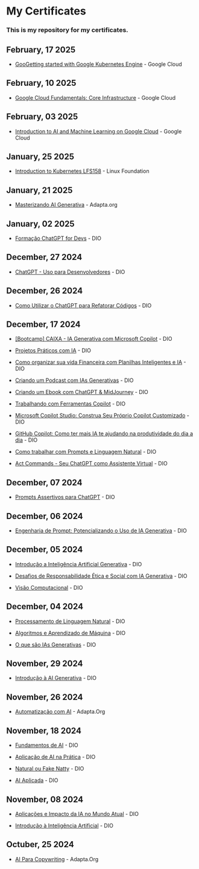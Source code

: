 # My Certificates

### This is my repository for my certificates.

## February, 17 2025

- [GooGetting started with Google Kubernetes Engine](/google/P-GKE+V+2025-02-17_4D3A3A7D_Cesar%20Henrique%20Menegatti%20de%20Oliveira.pdf) - Google Cloud

## February, 10 2025

- [Google Cloud Fundamentals: Core Infrastructure](/google/P-FA+V+2025-02-10_416447DC_Cesar%20Henrique%20Menegatti%20de%20Oliveira.pdf) - Google Cloud

## February, 03 2025

- [Introduction to AI and Machine Learning on Google Cloud](/google/P-AI+V+2025-02-03_D9C07265_Cesar%20Henrique%20Menegatti%20de%20Oliveira.pdf) - Google Cloud

## January, 25 2025

- [Introduction to Kubernetes LFS158](/linuxfoundation/cesar-menegatti-9f59744d-31a0-46cf-b75d-7b9f9460698e-certificate.pdf) - Linux Foundation

## January, 21 2025

- [Masterizando AI Generativa](/adapta/252664c4b487a00d6e1f4a8970c99a652d42.pdf) - Adapta.org

## January, 02 2025

- [Formação ChatGPT for Devs](/dio/NFD19OJ6.pdf) - DIO

## December, 27 2024

- [ChatGPT - Uso para Desenvolvedores](/dio/JNPTVKKQ.pdf) - DIO

## December, 26 2024

- [Como Utilizar o ChatGPT para Refatorar Códigos](/dio/9COWGB06.pdf) - DIO

## December, 17 2024

- [[Bootcamp] CAIXA - IA Generativa com Microsoft Copilot](/dio/Z4WE3UP3.pdf) - DIO

- [Projetos Práticos com IA](/dio/WXNWYDJQ.pdf) - DIO

- [Como organizar sua vida Financeira com Planilhas Inteligentes e IA](/dio/3OZA4FO4.pdf) - DIO

- [Criando um Podcast com IAs Generativas](/dio/ACJCGKSL.pdf) - DIO

- [Criando um Ebook com ChatGPT & MidJourney](/dio/IMHSM4OS.pdf) - DIO

- [Trabalhando com Ferramentas Copilot](/dio/UVZGE47W.pdf) - DIO

- [Microsoft Copilot Studio: Construa Seu Próprio Copilot Customizado](/dio/0N82N887.pdf) - DIO

- [GitHub Copilot: Como ter mais IA te ajudando na produtividade do dia a dia](/dio/GDQLK269.pdf) - DIO

- [Como trabalhar com Prompts e Linguagem Natural](/dio/YI4CWKRS.pdf) - DIO

- [Act Commands - Seu ChatGPT como Assistente Virtual](/dio/VO6EEVRP.pdf) - DIO

## December, 07 2024

- [Prompts Assertivos para ChatGPT](/dio/QUVUOCAC.pdf) - DIO

## December, 06 2024

- [Engenharia de Prompt: Potencializando o Uso de IA Generativa](/dio/QPNN5TXO.pdf) - DIO

## December, 05 2024

- [Introdução a Inteligência Artificial Generativa](/dio/5GSOZL41.pdf) - DIO

- [Desafios de Responsabilidade Ética e Social com IA Generativa](/dio/UWWTWJBX.pdf) - DIO

- [Visão Computacional](/dio/NBD0KWRJ.pdf) - DIO

## December, 04 2024

- [Processamento de Linguagem Natural](/dio/EARIJJC4.pdf) - DIO

- [Algoritmos e Aprendizado de Máquina](/dio/Y0XYZXCE.pdf) - DIO

- [O que são IAs Generativas](/dio/6DNMR1PQ.pdf) - DIO

## November, 29 2024

- [Introdução à AI Generativa](/dio/Fundamentos.AI.Generativa.C478JD8R.pdf) - DIO

## November, 26 2024

- [Automatização com AI](/adapta/2526fa2f081ce7138e88ecee6137448938db.pdf) - Adapta.Org

## November, 18 2024

- [Fundamentos de AI](/dio/Fundamentos.AI.EF4A9JYH.pdf) - DIO

- [Aplicação de AI na Prática](/dio/Aplicacao.Na.Pratica.HWKYKY96.pdf) - DIO

- [Natural ou Fake Natty](/dio/Natura.ou.Fake.FLE7U2TN.pdf) - DIO

- [AI Aplicada](/dio/AI.Aplicada.Z5YYROG9.pdf) - DIO

## November, 08 2024

- [Aplicações e Impacto da IA no Mundo Atual](/dio/Impacto.da.IA.no.Mundo.Atual.20GD2FXH.pdf) - DIO

- [Introdução à Inteligência Artificial](/dio/Introducao.JEXS2SP0.pdf) - DIO

## Octuber, 25 2024

- [AI Para Copywriting](/adapta/2526602952a8026d42fc3b1b7c6a72a673ba.pdf) - Adapta.Org




